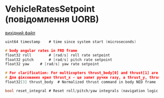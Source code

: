# VehicleRatesSetpoint (повідомлення UORB)



[вихідний файл](https://github.com/PX4/PX4-Autopilot/blob/release/1.15/msg/VehicleRatesSetpoint.msg)

```c
uint64 timestamp    # time since system start (microseconds)

# body angular rates in FRD frame
float32 roll        # [rad/s] roll rate setpoint
float32 pitch       # [rad/s] pitch rate setpoint
float32 yaw     # [rad/s] yaw rate setpoint

# For clarification: For multicopters thrust_body[0] and thrust[1] are usually 0 and thrust[2] is the negative throttle demand.
# Для фіксованих крил thrust_x - це запит ручки газу, а thrust_y, thrust_z зазвичай буде нульовими.
float32[3] thrust_body  # Normalized thrust command in body NED frame [-1,1]

bool reset_integral # Reset roll/pitch/yaw integrals (navigation logic change)

```
